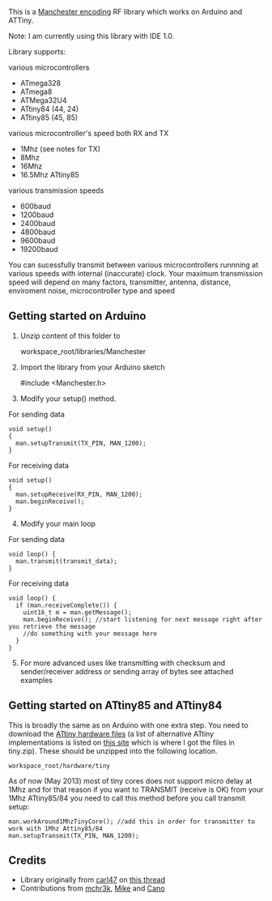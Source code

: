 This is a [Manchester encoding](http://en.wikipedia.org/wiki/Manchester_code) RF library which works on Arduino and ATTiny.

Note: I am currently using this library with IDE 1.0.

Library supports:

various microcontrollers 
* ATmega328
* ATmega8
* ATMega32U4
* ATtiny84 (44, 24)
* ATtiny85 (45, 85)

various microcontroller's speed both RX and TX
* 1Mhz (see notes for TX)
* 8Mhz
* 16Mhz
* 16.5Mhz ATtiny85

various transmission speeds
* 600baud
* 1200baud
* 2400baud
* 4800baud
* 9600baud
* 19200baud

You can sucessfully transmit between various microcontrollers runnning at various speeds with internal (inaccurate) clock.
Your maximum transmission speed will depend on many factors, transmitter, antenna, distance, enviroment noise, 
microcontroller type and speed

Getting started on Arduino
------

1) Unzip content of this folder to 

    workspace_root/libraries/Manchester
    
2) Import the library from your Arduino sketch

    #include <Manchester.h>
    
3) Modify your setup() method.

For sending data

    void setup()
    {
      man.setupTransmit(TX_PIN, MAN_1200);
    }

For receiving data
    
    void setup()
    {
      man.setupReceive(RX_PIN, MAN_1200);
      man.beginReceive();
    }
    
4) Modify your main loop

For sending data

    void loop() {
      man.transmit(transmit_data);
    }
  
For receiving data

    void loop() {
      if (man.receiveComplete()) {
        uint16_t m = man.getMessage();
        man.beginReceive(); //start listening for next message right after you retrieve the message
        //do something with your message here
      }
    }  
  
5) For more advanced uses like transmitting with checksum and sender/receiver address or sending array of bytes see attached examples  
    
Getting started on ATtiny85 and ATtiny84
------

This is broadly the same as on Arduino with one extra step. You need to download the 
[ATtiny hardware files](https://github.com/downloads/mchr3k/arduino-libs-manchester/tiny.zip) (a list of
alternative ATtiny implementations is listed on [this site](http://code.google.com/p/arduino-tiny/) which
is where I got the files in tiny.zip).
These should be unzipped into the following location.

    workspace_root/hardware/tiny
    
As of now (May 2013) most of tiny cores does not support micro delay at 1Mhz and for that reason
if you want to TRANSMIT (receive is OK) from your 1Mhz ATtiny85/84 you need to call this method
before you call transmit setup:

    man.workAround1MhzTinyCore(); //add this in order for transmitter to work with 1Mhz Attiny85/84
    man.setupTransmit(TX_PIN, MAN_1200);

Credits
------

* Library originally from [carl47](http://arduino.cc/forum/index.php?action=profile;u=14566) on 
[this thread](http://arduino.cc/forum/index.php/topic,63755.0.html)
* Contributions from [mchr3k](http://mchr3k-arduino.blogspot.com/), 
[Mike](https://github.com/MichaelBell/Arduino-sketches) and
[Cano](https://github.com/cano64)
